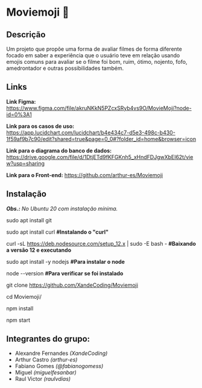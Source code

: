 # **Moviemoji** :zombie:

## **Descrição**

Um projeto que propõe uma forma de avaliar filmes de forma diferente focado em saber a experiência que o usuário teve em relação usando emojis comuns para avaliar se o filme foi bom, ruim, ótimo, nojento, fofo, amedrontador e outras possibilidades também.

## **Links**
**Link Figma:** https://www.figma.com/file/akruNKkN5PZcxSRyb4vs9O/MovieMoji?node-id=0%3A1

**Link para os casos de uso:** https://app.lucidchart.com/lucidchart/b4e434c7-d5e3-498c-b430-1f59af9b7c90/edit?shared=true&page=0_0#?folder_id=home&browser=icon

**Link para o diagrama do banco de dados:** https://drive.google.com/file/d/1DtjETd9fKFGKnh5_xHndFDJgwXbEl62t/view?usp=sharing

**Link para o Front-end:** https://github.com/arthur-es/Moviemoji

## **Instalação**

_**Obs.:** No Ubuntu 20 com instalação mínima._


sudo apt install git

sudo apt install curl **#Instalando o "curl"**

curl -sL https://deb.nodesource.com/setup_12.x | sudo -E bash - **#Baixando a versão 12 e executando**

sudo apt install -y nodejs **#Para instalar o node**

node --version **#Para verificar se foi instalado**

git clone https://github.com/XandeCoding/Moviemoji

cd Moviemoji/

npm install

npm start

## **Integrantes do grupo:**
- Alexandre Fernandes *(XandeCoding)*
- Arthur Castro *(arthur-es)*
- Fabiano Gomes *(@fabianogomess)*
- Miguel *(miguelfesanbar)*
- Raul Victor *(raulvdias)*